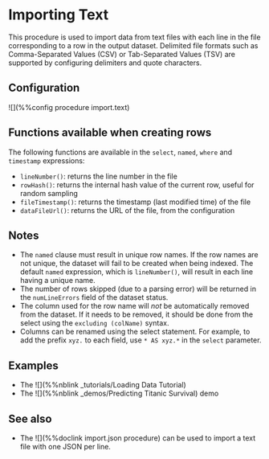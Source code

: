 # Importing Text

This procedure is used to import data from text files with each line in the file corresponding to a row in the output dataset. Delimited file formats such as Comma-Separated Values (CSV) or Tab-Separated Values (TSV) are supported by configuring delimiters and quote characters.

## Configuration

![](%%config procedure import.text)


## Functions available when creating rows

The following functions are available in the `select`, `named`, `where` and `timestamp` expressions:

- `lineNumber()`: returns the line number in the file
- `rowHash()`: returns the internal hash value of the current row, useful for random sampling
- `fileTimestamp()`: returns the timestamp (last modified time) of the file
- `dataFileUrl()`: returns the URL of the file, from the configuration


## Notes

- The `named` clause must result in unique row names.  If the row names are not
  unique, the dataset will fail to be created when being indexed.  The default
  `named` expression, which is `lineNumber()`, will result in each line having
  a unique name.
- The number of rows skipped (due to a parsing error) will be returned in the
  `numLineErrors` field of the dataset status.
- The column used for the row name will *not* be automatically removed from the
  dataset.  If it needs to be removed, it should be done from the select
  using the `excluding (colName)` syntax.
- Columns can be renamed using the select statement.  For example, to add
  the prefix `xyz.` to each field, use `* AS xyz.*` in the `select` parameter.

## Examples

* The ![](%%nblink _tutorials/Loading Data Tutorial)
* The ![](%%nblink _demos/Predicting Titanic Survival) demo

## See also

* The ![](%%doclink import.json procedure) can be used to import a text file with one JSON per line.
